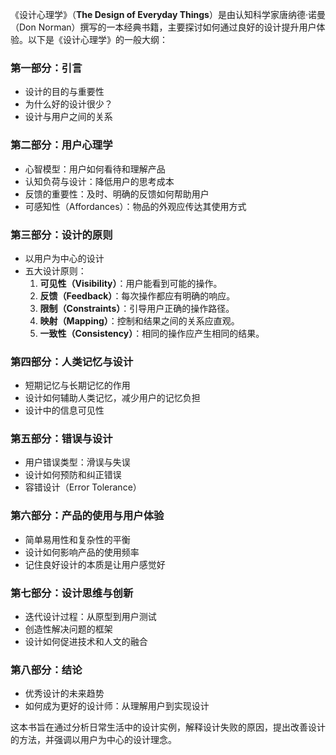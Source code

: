 《设计心理学》（**The Design of Everyday Things**）是由认知科学家唐纳德·诺曼（Don Norman）撰写的一本经典书籍，主要探讨如何通过良好的设计提升用户体验。以下是《设计心理学》的一般大纲：

### 第一部分：引言
- 设计的目的与重要性
- 为什么好的设计很少？
- 设计与用户之间的关系

### 第二部分：用户心理学
- 心智模型：用户如何看待和理解产品
- 认知负荷与设计：降低用户的思考成本
- 反馈的重要性：及时、明确的反馈如何帮助用户
- 可感知性（Affordances）：物品的外观应传达其使用方式

### 第三部分：设计的原则
- 以用户为中心的设计
- 五大设计原则：
  1. **可见性（Visibility）**：用户能看到可能的操作。
  2. **反馈（Feedback）**：每次操作都应有明确的响应。
  3. **限制（Constraints）**：引导用户正确的操作路径。
  4. **映射（Mapping）**：控制和结果之间的关系应直观。
  5. **一致性（Consistency）**：相同的操作应产生相同的结果。

### 第四部分：人类记忆与设计
- 短期记忆与长期记忆的作用
- 设计如何辅助人类记忆，减少用户的记忆负担
- 设计中的信息可见性

### 第五部分：错误与设计
- 用户错误类型：滑误与失误
- 设计如何预防和纠正错误
- 容错设计（Error Tolerance）

### 第六部分：产品的使用与用户体验
- 简单易用性和复杂性的平衡
- 设计如何影响产品的使用频率
- 记住良好设计的本质是让用户感觉好

### 第七部分：设计思维与创新
- 迭代设计过程：从原型到用户测试
- 创造性解决问题的框架
- 设计如何促进技术和人文的融合

### 第八部分：结论
- 优秀设计的未来趋势
- 如何成为更好的设计师：从理解用户到实现设计

这本书旨在通过分析日常生活中的设计实例，解释设计失败的原因，提出改善设计的方法，并强调以用户为中心的设计理念。